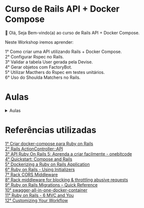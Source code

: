 # Curso de Rails API + Docker Compose

👋 Olá, Seja Bem-vindo(a) ao curso de Rails API + Docker Compose.

Neste Workshop iremos aprender:  

1° Como criar uma API utilizando Rails + Docker Compose.  
2° Configurar Rspec no Rails.  
3° Validar a tabela User gerada pela Devise.  
4° Gerar objetos com FactoryBot.  
5° Utilizar Macthers do Rspec em testes unitários.  
6° Uso do Shoulda Matchers no Rails.

# Aulas
<details>
    <summary>Aulas</summary>
    <ul>
        <li><a href="https://github.com/claudimf/curso_api_rails_7/blob/main/Aulas/00_Conceitos.md">00 Conceitos</a></li>
    </ul>
    <ul>
        <li><a href="https://github.com/claudimf/curso_api_rails_7/blob/main/Aulas/01_instala%C3%A7%C3%A3o.md">01 Instalação</a></li>
    </ul>
    <ul>
        <li><a href="https://github.com/claudimf/curso_api_rails_docker/blob/main/Aulas/02_Configurar_Rack.md">02 Configurar Rack</a></li>
    </ul>
    <ul>
        <li><a href="https://github.com/claudimf/curso_api_rails_docker/blob/main/Aulas/03_Configurar_Devise.md">03 Configurar Devise</a></li>
    </ul>
    <ul>
        <li><a href="https://github.com/claudimf/curso_api_rails_docker/blob/main/Aulas/04_Gerando_Controllers.md">04 Configurar Devise</a></li>
    </ul>
    <ul>
        <li><a href="https://github.com/claudimf/curso_api_rails_docker/blob/main/Aulas/05_Configurando_Annotate.md">05 Configurar Annotate</a></li>
    </ul>
    <ul>
        <li><a href="https://github.com/claudimf/curso_api_rails_docker/blob/main/Aulas/06_Configurando_Seeds.md">06 Configurar Seeds</a></li>
    </ul>
    <ul>
        <li><a href="https://github.com/claudimf/curso_api_rails_docker/blob/main/Aulas/07_Configurando_Postman.md">07 Configurar Postman</a></li>
    </ul>
    <ul>
        <li><a href="https://github.com/claudimf/curso_api_rails_docker/blob/main/Aulas/08_Configurando_database_cleaner.md">08 Configurar Database cleaner</a></li>
    </ul>
    <ul>
        <li><a href="https://github.com/claudimf/curso_api_rails_docker/blob/main/Aulas/09_Configurando_Shoulda_Matchers.md">09 Configurar Shoulda Matchers</a></li>
    </ul>
    <ul>
        <li><a href="https://github.com/claudimf/curso_api_rails_docker/blob/main/Aulas/10_Validar_Factories.md">10 Validar Factories</a></li>
    </ul>
    <ul>
        <li><a href="https://github.com/claudimf/curso_api_rails_docker/blob/main/Aulas/11_Validar_Models.md">11 Validar Models</a></li>
    </ul>
    <ul>
        <li><a href="https://github.com/claudimf/curso_api_rails_docker/blob/main/Aulas/12_Adicionar_Simplecov.md">12 Gerar relatório de cobertura de testes</a></li>
    </ul>
    <ul>
        <li><a href="https://github.com/claudimf/curso_api_rails_docker/blob/main/Aulas/13_Validar_Requisicoes.md">13 Validar Requisições</a></li>
    </ul>
    <ul>
        <li><a href="https://github.com/claudimf/curso_api_rails_docker/blob/main/Aulas/14_Imprimir_Descricao_dos_Testes.md">14 Apresentar a descrição dos testes</a></li>
    </ul>
    <ul>
        <li><a href="https://github.com/claudimf/curso_api_rails_docker/blob/main/Aulas/15_Criar_Servico.md">15 Criar um serviço</a></li>
    </ul>
    <ul>
        <li><a href="https://github.com/claudimf/curso_api_rails_docker/blob/main/Aulas/16_Configurar_Email.md">16 Configurar Email</a></li>
    </ul>
    <ul>
        <li><a href="https://github.com/claudimf/curso_api_rails_docker/blob/main/Aulas/17_Criar_Background_jobs.md">17 Criar Background Jobs</a></li>
    </ul>
</details>

# Referências utilizadas
[1° Criar docker-compose para Ruby on Rails](https://docs.docker.com/compose/rails/)  
[2° Rails ActionController::API](https://api.rubyonrails.org/classes/ActionController/API.html)  
[3° API Ruby On Rails 5: Aprenda a criar facilmente - onebitcode](https://onebitcode.com/api-completa-rails/)  
[4° Quickstart: Compose and Rails](https://docs.docker.com/samples/rails/)  
[5° Dockerizing a Ruby on Rails Application](https://semaphoreci.com/community/tutorials/dockerizing-a-ruby-on-rails-application)  
[6° Ruby on Rails - Using Initializers](https://guides.rubyonrails.org/v2.3/configuring.html#using-initializers)  
[7° Rack CORS Middleware](https://github.com/cyu/rack-cors)  
[8° Rack middleware for blocking & throttling abusive requests](https://github.com/rack/rack-attack)  
[9° Ruby on Rails Migrations – Quick Reference](https://www.ralfebert.com/snippets/ruby-rails/models-tables-migrations-cheat-sheet/)  
[10° swagger-all-in-one-docker-container](https://github.com/elevennines-inc/swagger-all-in-one-docker-compose)  
[11° Ruby on Rails - 6 MVC and You](https://github.com/ctran/annotate_models)  
[12° Customizing Your Workflow](https://guides.rubyonrails.org/generators.html#customizing-your-workflow)  